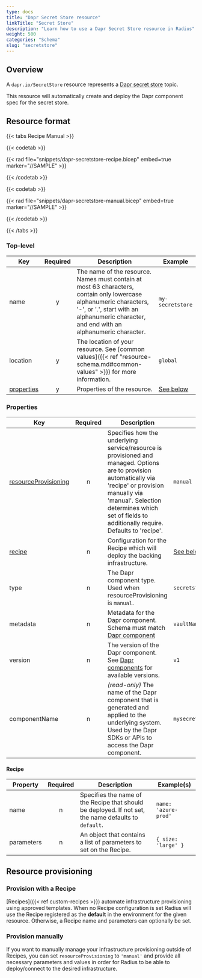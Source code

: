 ```yaml
---
type: docs
title: "Dapr Secret Store resource"
linkTitle: "Secret Store"
description: "Learn how to use a Dapr Secret Store resource in Radius"
weight: 500
categories: "Schema"
slug: "secretstore"
---
```


## Overview

A `dapr.io/SecretStore` resource represents a [Dapr secret store](https://docs.dapr.io/developing-applications/building-blocks/secrets/secrets-overview/) topic.

This resource will automatically create and deploy the Dapr component spec for the secret store.

## Resource format

{{< tabs Recipe Manual >}}

{{< codetab >}}

{{< rad file="snippets/dapr-secretstore-recipe.bicep" embed=true marker="//SAMPLE" >}}

{{< /codetab >}}

{{< codetab >}}

{{< rad file="snippets/dapr-secretstore-manual.bicep" embed=true marker="//SAMPLE" >}}

{{< /codetab >}}

{{< /tabs >}}

### Top-level

| Key  | Required | Description | Example |
|------|:--------:|-------------|---------|
| name | y | The name of the resource. Names must contain at most 63 characters, contain only lowercase alphanumeric characters, '-', or '.', start with an alphanumeric character, and end with an alphanumeric character. | `my-secretstore` |
| location | y | The location of your resource. See [common values]({{< ref "resource-schema.md#common-values" >}}) for more information. | `global`
| [properties](#properties) | y | Properties of the resource. | [See below](#properties)

### Properties

| Key  | Required | Description | Example |
|------|:--------:|-------------|---------|
| [resourceProvisioning](#resource-provisioning) | n | Specifies how the underlying service/resource is provisioned and managed. Options are to provision automatically via 'recipe' or provision manually via 'manual'. Selection determines which set of fields to additionally require. Defaults to 'recipe'. | `manual`
| [recipe](#recipe) | n | Configuration for the Recipe which will deploy the backing infrastructure. | [See below](#recipe)
| type | n | The Dapr component type. Used when resourceProvisioning is `manual`. | `secretstores.azure.keyvault`
| metadata | n | Metadata for the Dapr component. Schema must match [Dapr component](https://docs.dapr.io/reference/components-reference/supported-secret-stores/) | `vaultName: 'test'` |
| version | n | The version of the Dapr component. See [Dapr components](https://docs.dapr.io/reference/components-reference/supported-secret-stores/) for available versions. | `v1` |
| componentName | n | _(read-only)_ The name of the Dapr component that is generated and applied to the underlying system. Used by the Dapr SDKs or APIs to access the Dapr component. | `mysecretstore` |

#### Recipe

| Property | Required | Description | Example(s) |
|------|:--------:|-------------|---------|
| name | n | Specifies the name of the Recipe that should be deployed. If not set, the name defaults to `default`. | `name: 'azure-prod'`
| parameters | n | An object that contains a list of parameters to set on the Recipe. | `{ size: 'large' }`

## Resource provisioning

### Provision with a Recipe

[Recipes]({{< ref custom-recipes >}}) automate infrastructure provisioning using approved templates.
When no Recipe configuration is set Radius will use the Recipe registered as the **default** in the environment for the given resource. Otherwise, a Recipe name and parameters can optionally be set.

### Provision manually

If you want to manually manage your infrastructure provisioning outside of Recipes, you can set `resourceProvisioning` to `'manual'` and provide all necessary parameters and values in order for Radius to be able to deploy/connect to the desired infrastructure.